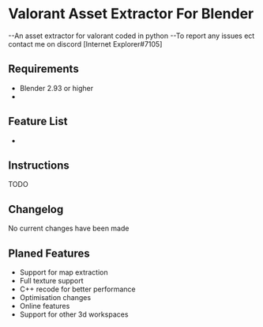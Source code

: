 # Valorant Asset Extractor For Blender

--An asset extractor for valorant coded in python 
--To report any issues ect contact me on discord [Internet Explorer#7105]

## Requirements

- Blender 2.93 or higher
- 

## Feature List

- 


## Instructions

TODO

## Changelog

No current changes have been made

## Planed Features

- Support for map extraction
- Full texture support
- C++ recode for better performance
- Optimisation changes
- Online features
- Support for other 3d workspaces

